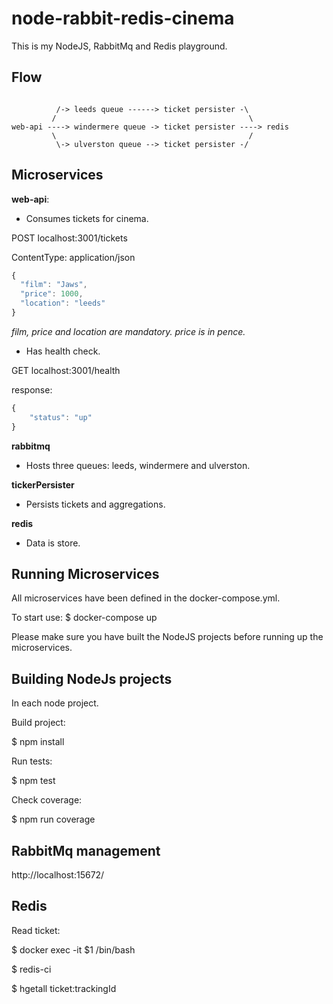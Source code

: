 # node-rabbit-redis-cinema

This is my NodeJS, RabbitMq and Redis playground.

## Flow

```

          /-> leeds queue ------> ticket persister -\
         /                                           \
web-api ----> windermere queue -> ticket persister ----> redis
         \                                           /
          \-> ulverston queue --> ticket persister -/
```

## Microservices

**web-api**:
  - Consumes tickets for cinema.

  POST localhost:3001/tickets

  ContentType: application/json

  ```javascript
  {
    "film": "Jaws",
    "price": 1000,
    "location": "leeds"
  }
  ```
  *film, price and location are mandatory. price is in pence.*

  - Has health check.

  GET localhost:3001/health

  response:
  ```javascript
  {
      "status": "up"
  }
  ```

**rabbitmq**
  - Hosts three queues: leeds, windermere and ulverston.

**tickerPersister**
  - Persists tickets and aggregations.

**redis**
  - Data is store.

## Running Microservices

All microservices have been defined in the docker-compose.yml.

To start use: $ docker-compose up

Please make sure you have built the NodeJS projects before running up the microservices.

## Building NodeJs projects

In each node project.

Build project:

$ npm install

Run tests:

$ npm test

Check coverage:

$ npm run coverage

## RabbitMq management

http://localhost:15672/

## Redis

Read ticket:

$ docker exec -it $1 /bin/bash

$ redis-ci

$ hgetall ticket:trackingId
